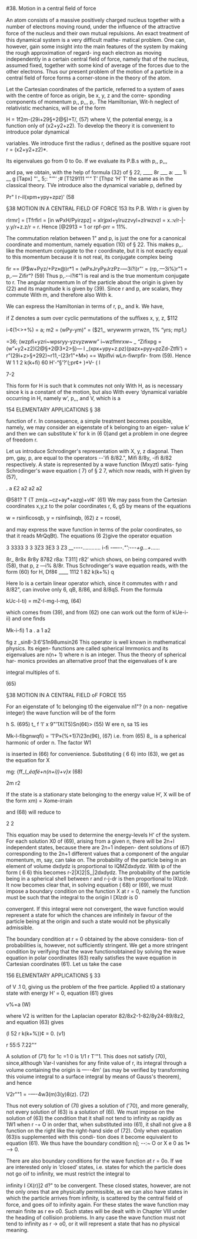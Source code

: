 #38. Motion in a central ﬁeld of force

An atom consists of a massive positively charged nucleus together
with a number of electrons moving round, under the inﬂuence of the
attractive force of the nucleus and their own mutual repulsions. An
exact treatment of this dynamical system is a very difﬁcult mathe-
matical problem. One can, however, gain some insight into the main
features of the system by making the rough approximation of regard-
ing each electron as moving independently in a certain central field
of force, namely that of the nucleus, assumed fixed, together with
some kind of average of the forces due to the other electrons. Thus
our present problem of the motion of a particle in a central field of
force forms a corner-stone in the theory of the atom.

Let the Cartesian coordinates of the particle, referred to a system
of axes with the centre of force as origin, be x, y, z and the corre-
sponding components of momentum p,, p,,, p,. The Hamiltonian,
Wit-h neglect of relativistic mechanics, will be of the form

H = 1f2m-(29i+29§+2@§)+T/, (57)
where V, the potential energy, is a function only of (x2+y2+z2). To
develop the theory it is convenient to introduce polar dynamical

variables. We introduce first the radius r, defined as the positive
square root r = (x2+y2+z2)*.

Its eigenvalues go from 0 to 0o. If we evaluate its P.B.s with p,, p,,,

and pa, we obtain, with the help of formula (32) of § 22,
____ 8r ___ a: ___ 1i __ g
[Tapx] "'_ 5;: "‘"‘ ;# [T129111 “'“ T’ [Thpz ‘H’ T’
the same as in the classical theory. TVe introduce also the dynamical
variable p, deﬁned by

Pr" I r-il(xpm+ypy+zpz)' (58

§38 MOTION IN A CENTRAL FIELD OF FORCE 153
Its P.B. With r is given by

rlrmr] = [Tfrﬁrl = [in wPxH/Pyirzpz]
= xlrjpxl+ylruzzvyl+zlrwzvzl
= x.:v/r-|-y.y/r+z.z/r = r.
Hence [@2913 = 1
or rpf-prr = 11%.

The commutation relation between 1" and p, is just the one for a
canonical coordinate and momentum, namely equation (10) of § 22.
This makes p,,. like the momentum conjugate to the r coordinate, but
it is not exactly equal to this momentum because it is not real, its
conjugate complex being

ﬁr == (P$w+Pyz/+Pz»@)r*1 = (wPxJryPyJrzPz-—3i?i)r"‘
= (rp,.—3i%)r"1 = p,.— Ziﬁr“? (59)
Thus p,.--i?i¢"1 is real and is the true momentum conjugate to r.
The angular momentum In of the particle about the origin is given
by (22) and its magnitude k is given by (39). Since r and p, are
scalars, they commute With m, and therefore also With k.

We can express the Hamiltonian in terms of r, p,, and k. We have,

if Z denotes a sum over cyclic permutations of the sufﬁxes x, y, z,
$112

i-¢(1<>+%) = a; m2 =  (wPy-ym)”
=  ($21,, wrywwrm yrrwzn, 1% “yrs; mp1,)

=36; (wzpﬁ+yzri~wpsryy-yzvyzwww” i~wzﬂmrxw~
_ “Ziﬁxpg
= (w”+y2+z2)(2@§+2@3+2>§)—
l _(xpx+ypy+z.pz)(pazx+pyy+pzZd-Ztﬂi’)
= r”(29i+z>§+292)~r11,-(23r1"+M»)
== Wpiﬂvi wLn-ﬁwrpﬁr-
from (59). Hence
W 1 1 2 k(k+ﬁ) 60
H'-“§’?’(;pr¢+ )+V- ( l

7-2

This form for H is such that k commutes not only With H, as is
necessary since k is a constant of the motion, but also With every
‘dynamical variable occurring in H, namely w‘, p,,, and V, which is a

154 ELEMENTARY APPLICATIONS § 38

function of r. In consequence, a simple treatment becomes possible,
namely, we may consider an eigenstate of k belonging to an eigen-
value k’ and then we can substitute k’ for k in (6 0)and get a problem
in one degree of freedom r.

Let us introduce Schrodinger's representation with X, y, z diagonal.
Then pm, gay, p, are equal to the operators --'iﬁ 8/82.", Miﬁ 8/8y, -iﬁ 8/82
respectively. A state is represented by a wave function (Mxyzt) satis-
fying Schrodinger's wave equation ( 7) of § 2 7, which now reads, with
H given by (57),

. a £2 a2 a2 a2

@581? T {T zm(a.~cz+ay*+azg)+vl¢' (61)
We may pass from the Cartesian coordinates x,y,z to the polar
coordinates r, 6, g5 by means of the equations

w = rsinﬁcosqb,
y = rsinﬁsinqb, (62)
z = rcosél,

and may express the wave function in terms of the polar coordinates,
so that it reads MrQqBt). The equations (6 2)give the operator equation

3 3333 3 3 3Z3 3E3 3 Z3
__----..._....._.... i-ﬁ -—--._"':---+g._.._+_......

8r_ 8r8x 8r8y 8782 r8a: T311] r82’
which shows, on being compared wvith (58), that p, z —i% 8/8r. Thus
Schrodinger's wave equation reads, with the form (60) for H,
Df8¢ ____ 1112 1 82 k(k+%) q

Here Io is a certain linear operator which, since it commutes with r
and 8/82", can involve only 6, qB, 8/86, and 8/8qS. From the formula

kUc-I-ti) = mZ-I-mg-l-mg, (64)

which comes from (39), and from (62) one can work out the form of
kUe-i-ii) and one finds

Mk-i-ﬁ) 1 a . a 1 a2

fig z _sin8-3:6’S1n98umsin26 
This operator is well known in mathematical physics. Its eigen-
functions are called spherical lmrmonics and its eigenvalues are
n(n+ 1) where n is an integer. Thus the theory of spherical har-
monics provides an alternative proof that the eigenvalues of k are

integral multiples of ti.

     

(65)

§38 MOTION IN A CENTRAL FIELD oF FORCE 155

For an eigenstate of 1c belonging t0 the eigenvalue n1"? (n a non-
negative integer) the wave function will be of the form

h S. (695) t_ f ‘l’ x 9"'1X(T5)Sn(6¢)> (55)
W ere n, sa 1S ies

Mk-l-ﬁbgnwqﬁ) = '1'P»(%+1)7i23n(9¢), (67)
i.e. from (65) 8,, is a spherical harmonic of order n. The factor W1

is inserted in (66) for convenience. Substituting ( 6 6) into (63), we
get as the equation for X

mg: {ff_(__éafé+n(n+i))+v}x_ (68)

2m r2

If the state is a stationary state belonging to the energy value H’,
X will be of the form xm) = Xome-irrain

and (68) will reduce to

2 2
 
This equation may be used to determine the energy-levels H' cf the
system. For each solution X0 of (69), arising from a given n, there
will be 2n+l independent states, because there are 2n+1 indepen-
dent solutions of (67) corresponding to the 2n+1 different values
that a component of the angular momentum, m, say, can take on.
The probability of the particle being in an element of volume
dxdydz is proportional to IQMZdxdydz. With ip of the form ( 6 6) this
becomes r-2|X]2|S,,|2dxdydz. The probability of the particle being in
a spherical shell between r and r-j-dr is then proportional to lXlzdr.
It now becomes clear that, in solving equation ( 68) or (69), we must
impose a boundary condition on the function X at r = 0, namely the
function must be such that the integral to the origin I [Xlzdr is
0

   

convergent. If this integral were not convergent, the wave function
would represent a state for which the chances are infinitely in favour
of the particle being at the origin and such a state would not be
physically admissible.

The boundary condition at r = 0 obtained by the above considera-
tion of probabilities is, however, not sufficiently stringent. We get a
more stringent condition by verifying that the wave functionobtained
by solving the wave equation in polar coordinates (63) really satisfies
the wave equation in Cartesian coordinates (61). Let us take the case

156 ELEMENTARY APPLICATIONS § 33

of V .1 0, giving us the problem of the free particle. Applied t0 a
stationary state with energy H‘ = 0, equation (61) gives

v%=a (W)

where V2 is written for the Laplacian operator 82/8x2-1-82/8y24-89/8z2,
and equation (63) gives

(l 52 r k(k+%))¢ = 0. (v1)

r 55:5 7.22"“

A solution of (71) for 1c =1 0 is 1/1 r T'"1. This does not satisfy
(70), since,although Var-l vanishes for any ﬁnite value of r, its integral
through a volume containing the origin is —--4m' (as may be veriﬁed
by transforming this voiume integral to a surface integral by means
of Gauss's theorem), and hence

V2r""1 = -—-4w3(m)3(y)8(z). (72)

Thus not every solution of (7l) gives a solution of ('70), and more
generally, not every solution of (63) is a solution of (6l). We must
impose on the solution of (63) the condition that it shall not tend to
infinity as rapidly as 1W1 when r -+ O in order that, when substituted
into (61), it shall not give a 8 function on the right like the right-hand
side of (72). Only when equation (63)is supplemented with this condi-
tion does it become equivalent to equation (61). We thus have the
boundary condition n]; --:~ O or X e 0 as 1* --> 0.

There are also boundary conditions for the wave function at r = 0o.
If we are interested only in ‘closed’ states, i.e. states for which the
particle does not go oif to inﬁnity, we must restrict the integral to

infinity I {X(r)]2 d?" to be convergent. These closed states, however,
are not the only ones that are physically permissible, as we can also
have states in which the particle arrives from infinity, is scattered
by the central field of force, and goes oif to inﬁnity again. For these
states the wave function may remain finite as r e» o0. Such states will
be dealt with in Chapter VIII under the heading of collision problems.
In any case the wave function must not tend to infinity as r -> o0, or
it will represent a state that has no physical meaning.
